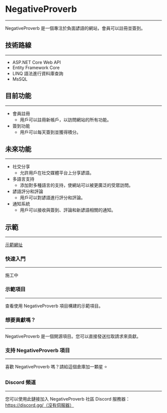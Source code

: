 # NegativeProverb

***

NegativeProverb 是一個專注於負面諺語的網站，會員可以註冊並簽到。

## 技術路線

***

- ASP.NET Core Web API
- Entity Framework Core
- LINQ 語法進行資料庫查詢
- MsSQL

## 目前功能

***

- 會員註冊
  - 用戶可以註冊新帳戶，以訪問網站的所有功能。
- 簽到功能
  - 用戶可以每天簽到並獲得積分。

## 未來功能

***

- 社交分享
  - 允許用戶在社交媒體平台上分享諺語。
- 多語言支持
  - 添加對多種語言的支持，使網站可以被更廣泛的受眾訪問。
- 諺語評分和評論
  - 用戶可以對諺語進行評分和評論。
- 通知系統
  - 用戶可以接收與簽到、評論和新諺語相關的通知。

## 示範

***

[示範網址](https://your-demo-url.com)

### 快速入門

***

施工中

### 示範項目

***

查看使用 NegativeProverb 項目構建的示範項目。

### 想要貢獻嗎？

***

NegativeProverb 是一個開源項目。您可以直接發送拉取請求來貢獻。

### 支持 NegativeProverb 項目

***

喜歡 NegativeProverb 嗎？請給這個倉庫加一顆星 ⭐

### Discord 頻道

***

您可以使用此鏈接加入 NegativeProverb 社區 Discord 服務器：https://discord.gg/（沒有伺服器）
